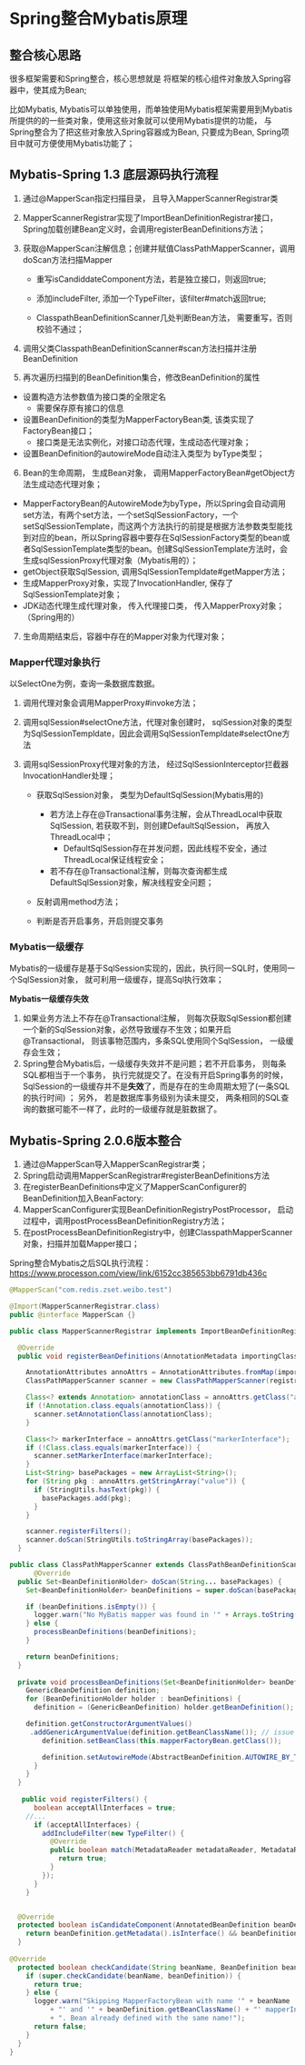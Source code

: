 # Spring整合Mybatis原理

## 整合核心思路

很多框架需要和Spring整合，核心思想就是 将框架的核心组件对象放入Spring容器中，使其成为Bean;

比如Mybatis, Mybatis可以单独使用，而单独使用Mybatis框架需要用到Mybatis所提供的的一些类对象，使用这些对象就可以使用Mybatis提供的功能， 与Spring整合为了把这些对象放入Spring容器成为Bean, 只要成为Bean, Spring项目中就可方便使用Mybatis功能了；

## Mybatis-Spring 1.3 底层源码执行流程

1. 通过@MapperScan指定扫描目录， 且导入MapperScannerRegistrar类

2. MapperScannerRegistrar实现了ImportBeanDefinitionRegistrar接口， Spring加载创建Bean定义时，会调用registerBeanDefinitions方法；

3. 获取@MapperScan注解信息；创建并赋值ClassPathMapperScanner，调用doScan方法扫描Mapper

   - 重写isCandiddateComponent方法，若是独立接口，则返回true;

   - 添加includeFilter, 添加一个TypeFilter，该filter#match返回true;
   - ClasspathBeanDefinitionScanner几处判断Bean方法， 需要重写，否则校验不通过；

4. 调用父类ClasspathBeanDefinitionScanner#scan方法扫描并注册BeanDefinition

5. 再次遍历扫描到的BeanDefinition集合，修改BeanDefinition的属性

- 设置构造方法参数值为接口类的全限定名
  - 需要保存原有接口的信息
- 设置BeanDefinition的类型为MapperFactoryBean类, 该类实现了FactoryBean接口；
  - 接口类是无法实例化，对接口动态代理，生成动态代理对象；
- 设置BeanDefinition的autowireMode自动注入类型为 byType类型；

6. Bean的生命周期， 生成Bean对象， 调用MapperFactoryBean#getObject方法生成动态代理对象；

- MapperFactoryBean的AutowireMode为byType，所以Spring会自动调用set方法，有两个set方法，一个setSqlSessionFactory，一个setSqlSessionTemplate，而这两个方法执行的前提是根据方法参数类型能找到对应的bean，所以Spring容器中要存在SqlSessionFactory类型的bean或者SqlSessionTemplate类型的bean。创建SqlSessionTemplate方法时，会生成sqlSessionProxy代理对象（Mybatis用的）；
- getObject获取SqlSession, 调用SqlSessionTempldate#getMapper方法；
- 生成MapperProxy对象，实现了InvocationHandler, 保存了SqlSessionTemplate对象；
- JDK动态代理生成代理对象， 传入代理接口类， 传入MapperProxy对象；（Spring用的）

7. 生命周期结束后，容器中存在的Mapper对象为代理对象；

### Mapper代理对象执行

以SelectOne为例，查询一条数据库数据。

1. 调用代理对象会调用MapperProxy#invoke方法；

2. 调用sqlSession#selectOne方法，代理对象创建时， sqlSession对象的类型为SqlSessionTempldate，因此会调用SqlSessionTempldate#selectOne方法

3. 调用sqlSessionProxy代理对象的方法， 经过SqlSessionInterceptor拦截器InvocationHandler处理；

   - 获取SqlSession对象， 类型为DefaultSqlSession(Mybatis用的)
     - 若方法上存在@Transactional事务注解，会从ThreadLocal中获取SqlSession, 若获取不到，则创建DefaultSqlSession， 再放入ThreadLocal中； 
       - DefaultSqlSession存在并发问题，因此线程不安全，通过ThreadLocal保证线程安全；
     - 若不存在@Transactional注解，则每次查询都生成DefaultSqlSession对象，解决线程安全问题；

   - 反射调用method方法；
   - 判断是否开启事务，开启则提交事务





### Mybatis一级缓存

Mybatis的一级缓存是基于SqlSession实现的，因此，执行同一SQL时，使用同一个SqlSession对象， 就可利用一级缓存，提高Sql执行效率；

**Mybatis一级缓存失效**

1. 如果业务方法上不存在@Transactional注解， 则每次获取SqlSession都创建一个新的SqlSession对象，必然导致缓存不生效；如果开启@Transactional， 则该事物范围内，多条SQL使用同个SqlSession， 一级缓存会生效；
2. Spring整合Mybatis后，一级缓存失效并不是问题；若不开启事务， 则每条SQL都相当于一个事务， 执行完就提交了。在没有开启Spring事务的时候，SqlSession的一级缓存并不是**失效**了，而是存在的生命周期太短了(一条SQL的执行时间) ； 另外， 若是数据库事务级别为读未提交， 两条相同的SQL查询的数据可能不一样了，此时的一级缓存就是脏数据了。





## Mybatis-Spring 2.0.6版本整合

1. 通过@MapperScan导入MapperScanRegistrar类；
2. Spring启动调用MapperScanRegistrar#registerBeanDefinitions方法
3. 在registerBeanDefinitions中定义了MapperScanConfigurer的BeanDefinition加入BeanFactory:
4. MapperScanConfigurer实现BeanDefinitionRegistryPostProcessor， 启动过程中，调用postProcessBeanDefinitionRegistry方法；
5. 在postProcessBeanDefinitionRegistry中，创建ClasspathMapperScanner对象，扫描并加载Mapper接口；

Spring整合Mybatis之后SQL执行流程：
https://www.processon.com/view/link/6152cc385653bb6791db436c





```java
@MapperScan("com.redis.zset.weibo.test")
```

```java
@Import(MapperScannerRegistrar.class)
public @interface MapperScan {}
```

```java
public class MapperScannerRegistrar implements ImportBeanDefinitionRegistrar, ResourceLoaderAware {

  @Override
  public void registerBeanDefinitions(AnnotationMetadata importingClassMetadata, BeanDefinitionRegistry registry) {

    AnnotationAttributes annoAttrs = AnnotationAttributes.fromMap(importingClassMetadata.getAnnotationAttributes(MapperScan.class.getName()));
    ClassPathMapperScanner scanner = new ClassPathMapperScanner(registry);

    Class<? extends Annotation> annotationClass = annoAttrs.getClass("annotationClass");
    if (!Annotation.class.equals(annotationClass)) {
      scanner.setAnnotationClass(annotationClass);
    }

    Class<?> markerInterface = annoAttrs.getClass("markerInterface");
    if (!Class.class.equals(markerInterface)) {
      scanner.setMarkerInterface(markerInterface);
    }
    List<String> basePackages = new ArrayList<String>();
    for (String pkg : annoAttrs.getStringArray("value")) {
      if (StringUtils.hasText(pkg)) {
        basePackages.add(pkg);
      }
    }

    scanner.registerFilters();
    scanner.doScan(StringUtils.toStringArray(basePackages));
  }
```

```java
public class ClassPathMapperScanner extends ClassPathBeanDefinitionScanner {
      @Override
  public Set<BeanDefinitionHolder> doScan(String... basePackages) {
    Set<BeanDefinitionHolder> beanDefinitions = super.doScan(basePackages);

    if (beanDefinitions.isEmpty()) {
      logger.warn("No MyBatis mapper was found in '" + Arrays.toString(basePackages) + "' package. Please check your configuration.");
    } else {
      processBeanDefinitions(beanDefinitions);
    }

    return beanDefinitions;
  }
    
  private void processBeanDefinitions(Set<BeanDefinitionHolder> beanDefinitions) {
    GenericBeanDefinition definition;
    for (BeanDefinitionHolder holder : beanDefinitions) {
      definition = (GenericBeanDefinition) holder.getBeanDefinition();

 	definition.getConstructorArgumentValues()
     .addGenericArgumentValue(definition.getBeanClassName()); // issue #59
        definition.setBeanClass(this.mapperFactoryBean.getClass());

        definition.setAutowireMode(AbstractBeanDefinition.AUTOWIRE_BY_TYPE);
      }
    }
  }
	
   public void registerFilters() {
      boolean acceptAllInterfaces = true;
	//...
      if (acceptAllInterfaces) {
        addIncludeFilter(new TypeFilter() {
          @Override
          public boolean match(MetadataReader metadataReader, MetadataReaderFactory metadataReaderFactory) throws IOException {
            return true;
          }
        });
      }
    }


  @Override
  protected boolean isCandidateComponent(AnnotatedBeanDefinition beanDefinition) {
    return beanDefinition.getMetadata().isInterface() && beanDefinition.getMetadata().isIndependent();
  }
 
@Override
  protected boolean checkCandidate(String beanName, BeanDefinition beanDefinition) {
    if (super.checkCandidate(beanName, beanDefinition)) {
      return true;
    } else {
      logger.warn("Skipping MapperFactoryBean with name '" + beanName 
          + "' and '" + beanDefinition.getBeanClassName() + "' mapperInterface"
          + ". Bean already defined with the same name!");
      return false;
    }
  }
}
```

